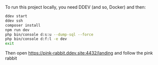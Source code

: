 To run this project locally, you need DDEV (and so, Docker) and then:

```bash
ddev start
ddev ssh
composer install 
npm run dev 
php bin/console d:s:u --dump-sql --force
php bin/console d:f:l -e dev
exit
```

Then open https://pink-rabbit.ddev.site:4432/landing and follow the pink rabbit
